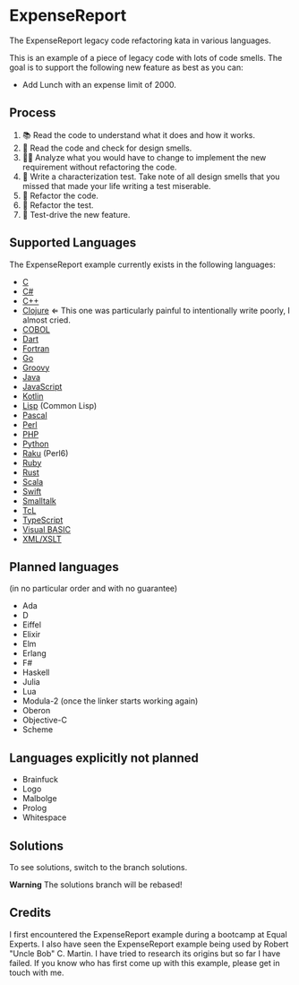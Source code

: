 # ExpenseReport
The ExpenseReport legacy code refactoring kata in various languages.

This is an example of a piece of legacy code with lots of code smells.
The goal is to support the following new feature as best as you can:
* Add Lunch with an expense limit of 2000.

## Process
1. 📚 Read the code to understand what it does and how it works.
2. 🦨 Read the code and check for design smells.
3. 🧑‍🔬 Analyze what you would have to change to implement the new requirement without refactoring the code.
4. 🧪 Write a characterization test. Take note of all design smells that you missed that made your life writing a test miserable.
5. 🔧 Refactor the code.
6. 🔧 Refactor the test.
7. 👼 Test-drive the new feature.

## Supported Languages
The ExpenseReport example currently exists in the following languages:
- [C](expensereport-c/)
- [C#](expensereport-csharp/)
- [C++](expensereport-cxx/)
- [Clojure](expensereport-clojure/) ⇐ This one was particularly painful to intentionally write poorly, I almost cried.
- [COBOL](expensereport-cobol/)
- [Dart](expensereport-dart/)
- [Fortran](expensereport-fortran/)
- [Go](expensereport-go/)
- [Groovy](expensereport-groovy/)
- [Java](expensereport-java/)
- [JavaScript](expensereport-javascript/)
- [Kotlin](expensereport-kotlin/)
- [Lisp](expensereport-lisp/) (Common Lisp)
- [Pascal](expensereport-pascal/)
- [Perl](expensereport-perl/)
- [PHP](expensereport-php/)
- [Python](expensereport-python/)
- [Raku](expensereport-raku/) (Perl6)
- [Ruby](expensereport-ruby/)
- [Rust](expensereport-rust/)
- [Scala](expensereport-scala/)
- [Swift](expensereport-swift/)
- [Smalltalk](expensereport-smalltalk/)
- [TcL](expensereport-tcl/)
- [TypeScript](expensereport-typescript/)
- [Visual BASIC](expensereport-vb/)
- [XML/XSLT](expensereport-xslt/)

## Planned languages
(in no particular order and with no guarantee)

- Ada
- D
- Eiffel
- Elixir
- Elm
- Erlang
- F#
- Haskell
- Julia
- Lua
- Modula-2 (once the linker starts working again)
- Oberon
- Objective-C
- Scheme

## Languages explicitly not planned
- Brainfuck
- Logo
- Malbolge
- Prolog
- Whitespace

## Solutions
To see solutions, switch to the branch solutions.

**Warning** The solutions branch will be rebased!

## Credits
I first encountered the ExpenseReport example during a bootcamp at Equal Experts.
I also have seen the ExpenseReport example being used by Robert "Uncle Bob" C. Martin.
I have tried to research its origins but so far I have failed.
If you know who has first come up with this example, please get in touch with me.
